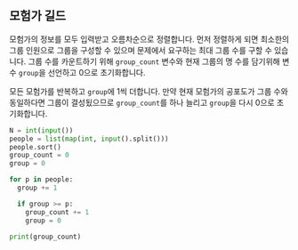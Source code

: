 ## 모험가 길드

모험가의 정보를 모두 입력받고 오름차순으로 정렬합니다. 먼저 정렬하게 되면 최소한의 그룹 인원으로 그룹을 구성할 수 있으며 문제에서 요구하는 최대 그룹 수를 구할 수 있습니다. 그룹 수를 카운트하기 위해 `group_count` 변수와 현재 그룹의 명 수를 담기위해 변수 `group`을 선언하고 0으로 초기화합니다.

모든 모험가를 반복하고 `group`에 1씩 더합니다. 만약 현재 모험가의 공포도가 그룹 수와 동일하다면 그룹이 결성됬으므로 `group_count`를 하나 늘리고 `group`을 다시 0으로 초기화합니다.

```python
N = int(input())
people = list(map(int, input().split()))
people.sort()
group_count = 0
group = 0

for p in people:
  group += 1

  if group >= p:
    group_count += 1
    group = 0

print(group_count)
```
